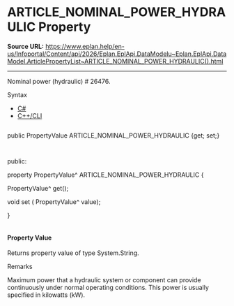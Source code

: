 # ARTICLE_NOMINAL_POWER_HYDRAULIC Property

**Source URL:** https://www.eplan.help/en-us/Infoportal/Content/api/2026/Eplan.EplApi.DataModelu~Eplan.EplApi.DataModel.ArticlePropertyList~ARTICLE_NOMINAL_POWER_HYDRAULIC().html

---

Nominal power (hydraulic) # 26476.

Syntax

- [C#](#i-syntax-CS)
- [C++/CLI](#i-syntax-CPP2005)

```
```
public PropertyValue ARTICLE_NOMINAL_POWER_HYDRAULIC {get; set;}
```
```

```
```
public:

property PropertyValue^ ARTICLE_NOMINAL_POWER_HYDRAULIC {

   PropertyValue^ get();

   void set (    PropertyValue^ value);

}
```
```

#### Property Value

Returns property value of type System.String.

Remarks

Maximum power that a hydraulic system or component can provide continuously under normal operating conditions. This power is usually specified in kilowatts (kW).
